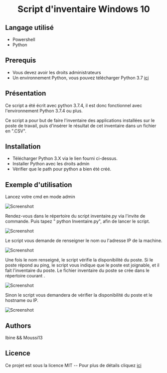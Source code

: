 <center> <h1>Script d'inventaire Windows 10 </h1> </center>

## Langage utilisé ##  
- Powershell
- Python
## Prerequis ##
- Vous devez avoir les droits administrateurs  
- Un environnement Python, vous pouvez télécharger Python 3.7 [ici](  https://www.python.org/ftp/python/3.7.4/python-3.7.4.exe)

## Présentation ##  
Ce script a été écrit avec python 3.7.4,  il est donc fonctionnel avec l'environnement Python 3.7.4 ou plus.  

Ce script a pour but de faire l'inventaire des applications installées sur le poste de travail, puis d'insérer le résultat de cet inventaire dans un fichier en ".CSV". 
## Installation ##

- Télécharger Python 3.X via le lien fourni ci-dessus.
- Installer Python avec les droits admin
- Vérifier que le path pour python a bien été créé.

## Exemple d'utilisation ##

Lancez votre cmd en mode admin 

![Screenshot](0.png)

Rendez-vous dans le répertoire du script inventaire.py via l'invite de commande. Puis tapez " python Inventaire.py", afin de lancer le script. 

![Screenshot](1.png)

Le script vous demande de renseigner le nom ou l'adresse IP de la machine.

![Screenshot](2.png)

Une fois le nom renseigné, le script vérifie la disponibilité du poste. Si le poste répond au ping, le script vous indique que le poste est joignable, et il fait l'inventaire du poste. Le fichier inventaire du poste se crée dans le répertoire courant .

![Screenshot](3.png)

Sinon le script vous demandera de vérifier la disponibilité du poste et le hostname ou IP.

![Screenshot](4.png)

## Authors ##

Ibine && Moussi13 

## Licence ##

Ce projet est sous la licence MIT  -- Pour plus de détails cliquez [ici](https://choosealicense.com/licenses/)